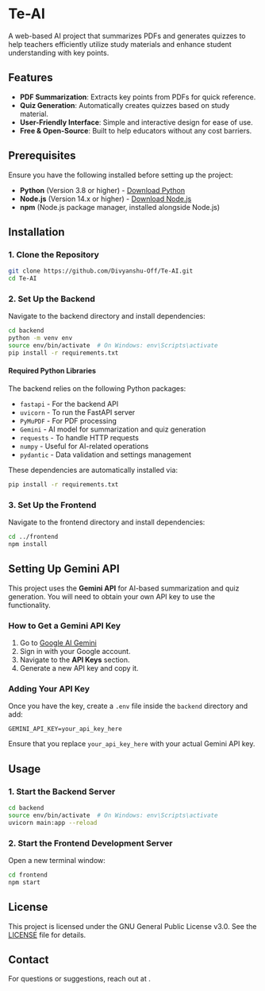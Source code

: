 # Te-AI

A web-based AI project that summarizes PDFs and generates quizzes to help teachers efficiently utilize study materials and enhance student understanding with key points.

## Features

- **PDF Summarization**: Extracts key points from PDFs for quick reference.
- **Quiz Generation**: Automatically creates quizzes based on study material.
- **User-Friendly Interface**: Simple and interactive design for ease of use.
- **Free & Open-Source**: Built to help educators without any cost barriers.

## Prerequisites

Ensure you have the following installed before setting up the project:

- **Python** (Version 3.8 or higher) - [Download Python](https://www.python.org/)
- **Node.js** (Version 14.x or higher) - [Download Node.js](https://nodejs.org/)
- **npm** (Node.js package manager, installed alongside Node.js)

## Installation

### 1. Clone the Repository
```bash
git clone https://github.com/Divyanshu-Off/Te-AI.git
cd Te-AI
```

### 2. Set Up the Backend
Navigate to the backend directory and install dependencies:
```bash
cd backend
python -m venv env
source env/bin/activate  # On Windows: env\Scripts\activate
pip install -r requirements.txt
```

#### Required Python Libraries
The backend relies on the following Python packages:
- `fastapi` - For the backend API
- `uvicorn` - To run the FastAPI server
- `PyMuPDF` - For PDF processing
- `Gemini` - AI model for summarization and quiz generation
- `requests` - To handle HTTP requests
- `numpy` - Useful for AI-related operations
- `pydantic` - Data validation and settings management

These dependencies are automatically installed via:
```bash
pip install -r requirements.txt
```

### 3. Set Up the Frontend
Navigate to the frontend directory and install dependencies:
```bash
cd ../frontend
npm install
```

## Setting Up Gemini API
This project uses the **Gemini API** for AI-based summarization and quiz generation. You will need to obtain your own API key to use the functionality.

### How to Get a Gemini API Key
1. Go to [Google AI Gemini](https://ai.google.dev/)
2. Sign in with your Google account.
3. Navigate to the **API Keys** section.
4. Generate a new API key and copy it.

### Adding Your API Key
Once you have the key, create a `.env` file inside the `backend` directory and add:
```
GEMINI_API_KEY=your_api_key_here
```
Ensure that you replace `your_api_key_here` with your actual Gemini API key.

## Usage

### 1. Start the Backend Server
```bash
cd backend
source env/bin/activate  # On Windows: env\Scripts\activate
uvicorn main:app --reload
```

### 2. Start the Frontend Development Server
Open a new terminal window:
```bash
cd frontend
npm start
```

## License
This project is licensed under the GNU General Public License v3.0. See the [LICENSE](LICENSE) file for details.

## Contact
For questions or suggestions, reach out at [](divyanshuansh07@gmail.com).
